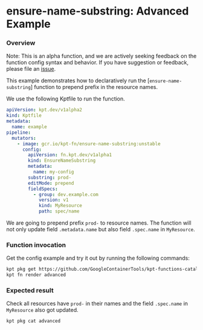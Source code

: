 # ensure-name-substring: Advanced Example

### Overview

Note: This is an alpha function, and we are actively seeking feedback on the
function config syntax and behavior. If you have suggestion or feedback, please
file an [issue].

This example demonstrates how to declaratively run the [`ensure-name-substring`]
function to prepend prefix in the resource names.

We use the following Kptfile to run the function.

```yaml
apiVersion: kpt.dev/v1alpha2
kind: Kptfile
metadata:
  name: example
pipeline:
  mutators:
    - image: gcr.io/kpt-fn/ensure-name-substring:unstable
      config:
        apiVersion: fn.kpt.dev/v1alpha1
        kind: EnsureNameSubstring
        metadata:
          name: my-config
        substring: prod-
        editMode: prepend
        fieldSpecs:
          - group: dev.example.com
            version: v1
            kind: MyResource
            path: spec/name
```

We are going to prepend prefix `prod-` to resource names.
The function will not only update field `.metadata.name` but also field
`.spec.name` in `MyResource`.

### Function invocation

Get the config example and try it out by running the following commands:

```sh
kpt pkg get https://github.com/GoogleContainerTools/kpt-functions-catalog.git/examples/ensure-name-substring/advanced .
kpt fn render advanced
```

### Expected result

Check all resources have `prod-` in their names and the field `.spec.name` in
`MyResource` also got updated.

```sh
kpt pkg cat advanced
```

[issue]: https://github.com/GoogleContainerTools/kpt/issues/new/choose
[ensure-name-substring]: https://catalog.kpt.dev/ensure-name-substring/v0.1/
